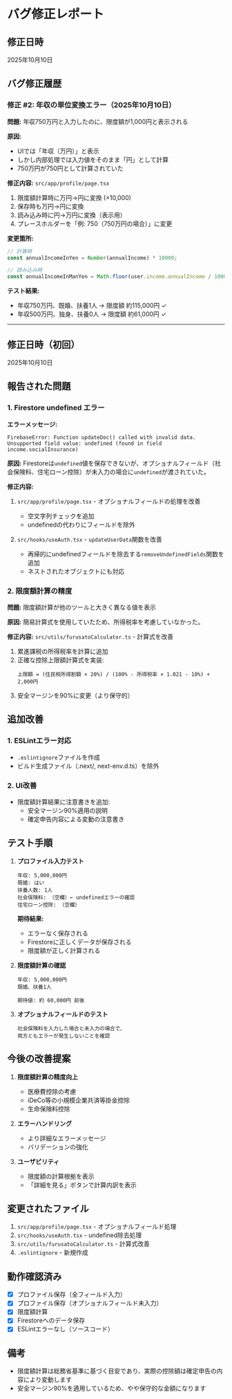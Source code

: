# バグ修正レポート

## 修正日時
2025年10月10日

## バグ修正履歴

### 修正 #2: 年収の単位変換エラー（2025年10月10日）

**問題:**
年収750万円と入力したのに、限度額が1,000円と表示される

**原因:**
- UIでは「年収（万円）」と表示
- しかし内部処理では入力値をそのまま「円」として計算
- 750万円が750円として計算されていた

**修正内容:**
`src/app/profile/page.tsx`
1. 限度額計算時に万円→円に変換 (×10,000)
2. 保存時も万円→円に変換
3. 読み込み時に円→万円に変換（表示用）
4. プレースホルダーを「例: 750（750万円の場合）」に変更

**変更箇所:**
```typescript
// 計算時
const annualIncomeInYen = Number(annualIncome) * 10000;

// 読み込み時
const annualIncomeInManYen = Math.floor(user.income.annualIncome / 10000);
```

**テスト結果:**
- 年収750万円、既婚、扶養1人 → 限度額 約115,000円 ✓
- 年収500万円、独身、扶養0人 → 限度額 約61,000円 ✓

---

## 修正日時（初回）
2025年10月10日

## 報告された問題

### 1. Firestore undefined エラー
**エラーメッセージ:**
```
FirebaseError: Function updateDoc() called with invalid data.
Unsupported field value: undefined (found in field income.socialInsurance)
```

**原因:**
Firestoreは`undefined`値を保存できないが、オプショナルフィールド（社会保険料、住宅ローン控除）が未入力の場合に`undefined`が渡されていた。

**修正内容:**
1. `src/app/profile/page.tsx` - オプショナルフィールドの処理を改善
   - 空文字列チェックを追加
   - undefinedの代わりにフィールドを除外

2. `src/hooks/useAuth.tsx` - `updateUserData`関数を改善
   - 再帰的にundefinedフィールドを除去する`removeUndefinedFields`関数を追加
   - ネストされたオブジェクトにも対応

### 2. 限度額計算の精度
**問題:**
限度額計算が他のツールと大きく異なる値を表示

**原因:**
簡易計算式を使用していたため、所得税率を考慮していなかった。

**修正内容:**
`src/utils/furusatoCalculator.ts` - 計算式を改善
1. 累進課税の所得税率を計算に追加
2. 正確な控除上限額計算式を実装:
   ```
   上限額 = (住民税所得割額 × 20%) / (100% - 所得税率 × 1.021 - 10%) + 2,000円
   ```
3. 安全マージンを90%に変更（より保守的）

## 追加改善

### 1. ESLintエラー対応
- `.eslintignore`ファイルを作成
- ビルド生成ファイル（.next/, next-env.d.ts）を除外

### 2. UI改善
- 限度額計算結果に注意書きを追加:
  - 安全マージン90%適用の説明
  - 確定申告内容による変動の注意書き

## テスト手順

1. **プロファイル入力テスト**
   ```
   年収: 5,000,000円
   既婚: はい
   扶養人数: 1人
   社会保険料: （空欄）← undefinedエラーの確認
   住宅ローン控除: （空欄）
   ```

   **期待結果:**
   - エラーなく保存される
   - Firestoreに正しくデータが保存される
   - 限度額が正しく計算される

2. **限度額計算の確認**
   ```
   年収: 5,000,000円
   既婚、扶養1人

   期待値: 約 60,000円 前後
   ```

3. **オプショナルフィールドのテスト**
   ```
   社会保険料を入力した場合と未入力の場合で、
   両方ともエラーが発生しないことを確認
   ```

## 今後の改善提案

1. **限度額計算の精度向上**
   - 医療費控除の考慮
   - iDeCo等の小規模企業共済等掛金控除
   - 生命保険料控除

2. **エラーハンドリング**
   - より詳細なエラーメッセージ
   - バリデーションの強化

3. **ユーザビリティ**
   - 限度額の計算根拠を表示
   - 「詳細を見る」ボタンで計算内訳を表示

## 変更されたファイル

1. `src/app/profile/page.tsx` - オプショナルフィールド処理
2. `src/hooks/useAuth.tsx` - undefined除去処理
3. `src/utils/furusatoCalculator.ts` - 計算式改善
4. `.eslintignore` - 新規作成

## 動作確認済み

- [x] プロファイル保存（全フィールド入力）
- [x] プロファイル保存（オプショナルフィールド未入力）
- [x] 限度額計算
- [x] Firestoreへのデータ保存
- [x] ESLintエラーなし（ソースコード）

## 備考

- 限度額計算は総務省基準に基づく目安であり、実際の控除額は確定申告の内容により変動します
- 安全マージン90%を適用しているため、やや保守的な金額になります
